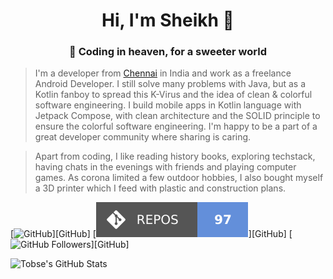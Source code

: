 <h1 align="center">Hi, I'm Sheikh 🖖</h1>
<h3 align="center">🦄 Coding in heaven, for a sweeter world</h3>

> I'm a developer from [Chennai](https://www.google.de/maps/place/Chennai/) in India and work as a freelance Android Developer.
> I still solve many problems with Java, but as a Kotlin fanboy to spread this K-Virus and the idea of clean & colorful software engineering.
> I build mobile apps in Kotlin language with Jetpack Compose, with clean architecture and the SOLID principle to ensure the colorful software engineering.
> I'm happy to be a part of a great developer community where sharing is caring.

> Apart from coding, I like reading history books, exploring techstack, having chats in the evenings with friends and playing computer games.
> As corona limited a few outdoor hobbies, I also bought myself a 3D printer which I feed with plastic and construction plans.

[<img alt="GitHub" src="https://img.shields.io/badge/GitHub-1A1B27.svg?&style=for-the-badge&logo=github&logoColor=white" />][GitHub]
[<img alt="GitHub Repo Counter" src="https://raw.githubusercontent.com/TobseF/github-badge/master/github-repo-count.svg"/>][GitHub]
[<img alt="GitHub Followers" src="https://img.shields.io/github/followers/tobsef.svg?style=for-the-badge&logo=GitHubSponsors&label=Follow&maxAge=2592000&color=E14BA5"/>][GitHub]

<img alt="Tobse's GitHub Stats" width="495px" src="https://github-readme-stats.vercel.app/api?username=sheikh-20&show_icons=true&theme=tokyonight&hide_border=true"/>

